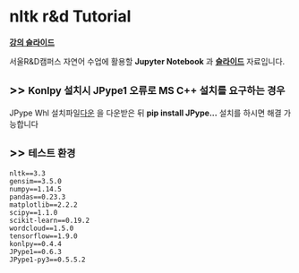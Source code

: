 # nltk r&amp;d Tutorial

[**강의 슬라이드**](https://www.slideshare.net/YBkim2/rd-111078581)

서울R&amp;D캠퍼스 자연어 수업에 활용할 **Jupyter Notebook** 과 **[슬라이드](https://www.slideshare.net/YBkim2/rd-111078581)** 자료입니다. 


## >> <small>Konlpy 설치시 **JPype1 오류**로 **MS C++ 설치**를 요구하는 경우</small>

JPype Whl 설치파일[다운](https://www.lfd.uci.edu/~gohlke/pythonlibs/#jpype) 을 다운받은 뒤 **pip install JPype...** 설치를 하시면 해결 가능합니다</small>

## >> <small>테스트 환경</small>

    nltk==3.3
    gensim==3.5.0
    numpy==1.14.5 
    pandas==0.23.3
    matplotlib==2.2.2
    scipy==1.1.0
    scikit-learn==0.19.2
    wordcloud==1.5.0
    tensorflow==1.9.0
    konlpy==0.4.4
    JPype1==0.6.3
    JPype1-py3==0.5.5.2
